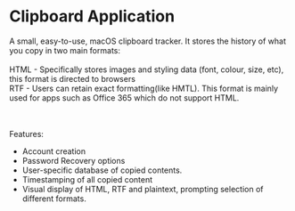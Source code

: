 # Clipboard Application

A small, easy-to-use, macOS clipboard tracker. It stores the history of what you copy in two main formats:<br><br>
  HTML - Specifically stores images and styling data (font, colour, size, etc), this format is directed to browsers<br>
  RTF - Users can retain exact formatting(like HMTL). This format is mainly used for apps such as Office 365 which do not support HTML. <br>
  <br><br>

Features:
- Account creation
- Password Recovery options
- User-specific database of copied contents.
- Timestamping of all copied content
- Visual display of HTML, RTF and plaintext, prompting selection of different formats.

